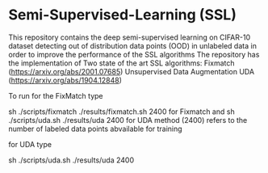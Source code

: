 # Semi-Supervised-Learning (SSL)
This repository contains the deep semi-supervised learning on CIFAR-10 dataset detecting out of distribution data points (OOD)
in unlabeled data in order to improve the performance of the SSL algorithms
The repository has the implementation of Two state of the art SSL algorithms:
Fixmatch (https://arxiv.org/abs/2001.07685) 
Unsupervised Data Augmentation UDA (https://arxiv.org/abs/1904.12848)

To run for the FixMatch type

sh ./scripts/fixmatch ./results/fixmatch.sh 2400 for Fixmatch and sh ./scripts/uda.sh ./results/uda 2400 for UDA method
(2400) refers to the number of  labeled data points abvailable for training

for UDA type

sh ./scripts/uda.sh ./results/uda 2400

